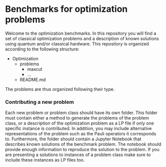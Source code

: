 # Benchmarks for optimization problems

Welcome to the optimization benchmarks. 
In this repository you will find a set of classical optimization problems and a description 
of known solutions using quantum and/or classical hardware.
This repository is organized according to the following structure:

- Optimization
    - problems
        - maxcut
        - ...
    - README.md

The problems are thus organized following their type.

### Contributing a new problem

Each new problem or problem class should have its own folder.
This folder must contain either a method to generate the problems of the problem class, or a 
description of the optimization problem as a LP file if only one specific instance is contributed.
In addition, you may include alternative representations of the problem such as the Pauli 
operators it corresponds to.
Furthermore, the folder should contain a Jupyter Notebook that describes known solutions of 
the benchmark problem.
The notebook should provide enough information to reproduce the solution to the problem.
If you are presenting a solutions to instances of a problem class make sure to include these instances
as LP files too.